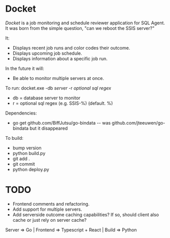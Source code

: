 # Docket

*Docket* is a job monitoring and schedule reviewer application for SQL Agent.  It was born from the simple question, "can we reboot the SSIS server?"

It:
* Displays recent job runs and color codes their outcome.
* Displays upcoming job schedule.
* Displays information about a specific job run.

In the future it will:
* Be able to monitor multiple servers at once.

To run:
docket.exe -db _server_ -r _optional sql regex_

* db = database server to monitor
* r = optional sql regex (e.g. SSIS-%) (default. %)

Dependencies:
* go get github.com/BiffJutsu/go-bindata -- was github.com/jteeuwen/go-bindata but it disappeared

To build:
* bump version
* python build.py
* git add .
* git commit
* python deploy.py

# TODO
* Frontend comments and refactoring.
* Add support for multiple servers.
* Add serverside outcome caching capabilities? If so, should client also cache or just rely on server cache?

Server => Go | Frontend => Typescript + React | Build => Python
